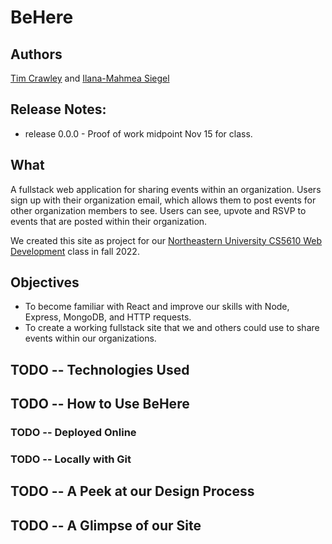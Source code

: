 # BeHere

## Authors
[Tim Crawley](https://github.com/tcrawley2) and [Ilana-Mahmea Siegel](https://github.com/m-siegel/)

## Release Notes:
- release 0.0.0 - Proof of work midpoint Nov 15 for class.

## What
A fullstack web application for sharing events within an organization. Users sign up with their organization email, which allows them to post events for other organization members to see. Users can see, upvote and RSVP to events that are posted within their organization.

We created this site as project for our [Northeastern University CS5610 Web Development](https://johnguerra.co/classes/webDevelopment_fall_2022/) class in fall 2022.

## Objectives
- To become familiar with React and improve our skills with Node, Express, MongoDB, and HTTP requests.
- To create a working fullstack site that we and others could use to share events within our organizations.

## TODO -- Technologies Used

## TODO -- How to Use BeHere
### TODO -- Deployed Online
### TODO -- Locally with Git

## TODO -- A Peek at our Design Process

## TODO -- A Glimpse of our Site
